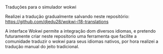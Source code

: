 Traduções para o simulador wokwi

Realizei a tradução gradualmente salvando neste repositório: <https://github.com/djedu28/wokwi-i18-translations>

A interface Wokwi permite a integração dom diversos idiomas, e pretendo futuramente criar neste repositorio uma ferramenta que facilite a comunidade traduzir o wokwi para seus idiomas nativos, por hora realizei a tradução manual do jeito tradicional.



